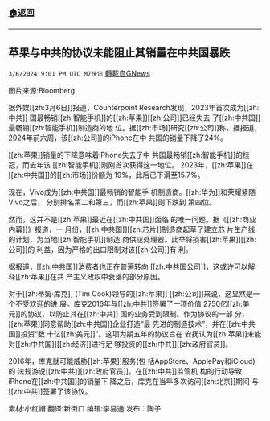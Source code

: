 ###  [:house:返回](README.md)
---


## 苹果与中共的协议未能阻止其销量在中共国暴跌
`3/6/2024 9:01 PM UTC M7快讯` [轉載自GNews](https://gnews.org/articles/2371653)


图片来源:Bloomberg

据外媒[[zh:3月6日]]报道，Counterpoint Research发现，2023年首次成为[[zh:中共]] 国最畅销[[zh:智能手机]]的[[zh:苹果]][[zh:公司]]已经失去 了[[zh:中共国]]最畅销[[zh:智能手机]]制造商的地 位。据[[zh:市场]]研究[[zh:公司]]称，据报道， 2024年前六周，该[[zh:公司]]的iPhone在中 共国的销量下降了24%。

[[zh:苹果]]销量的下降意味着iPhone失去了中 共国最畅销[[zh:智能手机]]的桂冠，而去年该 [[zh:智能手机]]刚刚首次获得这一地位。 2023年，[[zh:苹果]]在[[zh:中共国]]的[[zh:市场]]份额为 19%，此后已下滑至15.7%。

现在，Vivo成为[[zh:中共国]]最畅销的智能手 机制造商。[[zh:华为]]和荣耀紧随Vivo之后， 分别排名第二和第三，而[[zh:苹果]]则下跌到 第四位。

然而，这并不是[[zh:苹果]]最近在[[zh:中共国]]面临 的唯一问题。据《[[zh:商业内幕]]》报道，一 月份，[[zh:中共国]][[zh:芯片]]制造商起草了建立芯 片生产线的计划，为当地[[zh:智能手机]]制造 商供应处理器。此举将损害[[zh:苹果]][[zh:公司]]的 利益，因为严格的出口限制对该[[zh:公司]]有 利。

据报道，[[zh:中共国]]消费者也正在普遍转向 [[zh:中共国公司]]，这或许可以解释[[zh:苹果]]在共 产主义政权中衰落的部分原因。

对于[[zh:蒂姆·库克]] (Tim Cook)领导的[[zh:苹果]] [[zh:公司]]来说，这显然是一个不受欢迎的进 展。库克2016年与[[zh:中共]]签署了一项价值 2750亿[[zh:美元]]的协议，以防止其在[[zh:中共]] 国的业务受到限制。作为协议的一部 分，[[zh:苹果]]同意帮助[[zh:中共国]]企业打造“最 先进的制造技术”，并在[[zh:中共国]]投资“数 十亿[[zh:美元]]”。这项为期五年的协议旨在 安抚认为[[zh:苹果]]未能对[[zh:中共国]][[zh:经济]]进行足 够投资的[[zh:中共]][[zh:政府官员]]。

2016年，库克就可能威胁[[zh:苹果]]服务(包 括AppStore、ApplePay和iCloud)的 法规游说[[zh:中共]][[zh:政府官员]]。在[[zh:中共]]监管机 构的行动导致iPhone在[[zh:中共国]]的销量下 降之后，库克在当年多次访问[[zh:北京]]期间 与[[zh:中共]]签署了该协议。

       
素材:小红帽  翻译:新街口  编辑:李易通  发布：陶子


